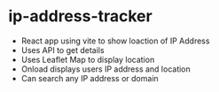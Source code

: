 # ip-address-tracker
- React app using vite to show loaction of IP Address
- Uses API to get details
- Uses Leaflet Map to display location
- Onload displays users IP address and location
- Can search any IP address or domain